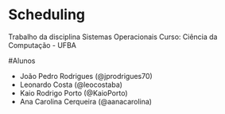 # Scheduling
Trabalho da disciplina Sistemas Operacionais
Curso: Ciência da Computação - UFBA

#Alunos

- João Pedro Rodrigues (@jprodrigues70)
- Leonardo Costa (@leocostaba)
- Kaio Rodrigo Porto (@KaioPorto)
- Ana Carolina Cerqueira (@aanacarolina)
